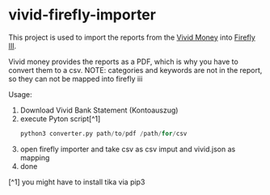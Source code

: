 # vivid-firefly-importer

This project is used to import the reports from the [Vivid Money](https://vivid.money) into [Firefly III](https://github.com/firefly-iii/firefly-iii).

Vivid money provides the reports as a PDF, which is why you have to convert them to a csv.
NOTE: categories and keywords are not in the report, so they can not be mapped into firefly iii

Usage:
1. Download Vivid Bank Statement (Kontoauszug) 
2. execute Pyton script[^1]
    ```python
    python3 converter.py path/to/pdf /path/for/csv
    ```
3. open firefly importer and take csv as csv imput and vivid.json as mapping
4. done



[^1] you might have to install tika via pip3